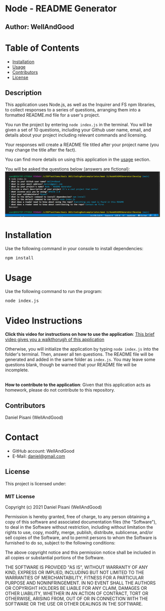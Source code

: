 # Node - README Generator
## Author: WellAndGood

# Table of Contents
* [Installation](#installation)
* [Usage](#usage)
* [Contributors](#contributors)
* [License](#license)

## Description
This application uses Node.js, as well as the Inquirer and FS npm libraries, to collect responses to a series of questions, arranging them into a formatted README.md file for a user's project.  

You run the project by entering `node index.js` in the terminal. You will be given a set of 10 questions, including your Github user name, email, and details about your project including relevant commands and licensing.

Your responses will create a README file titled after your project name (you may change the title after the fact). 

You can find more details on using this application in the [usage](#usage) section.

You will be asked the questions below (answers are fictional):
![Appearance Upon Deployment](/Develop/Screenshot.png)

# Installation
Use the following command in your console to install dependencies:
<pre>npm install</pre>

# Usage
Use the following command to run the program:
<pre>node index.js</pre>

# Video Instructions
**Click this video for instructions on how to use the application**: [This brief video gives you a walkthorugh of this application](https://youtu.be/3v37d0V2azg)<br>

Otherwise, you will initialize the application by typing `node index.js` into the folder's terminal. Then, answer all ten questions. The README file will be generated and added in the same folder as `index.js`. You may leave some questions blank, though be warned that your README file will be incomplete.
<br><br>

**How to contribute to the application**: Given that this application acts as homework, please do not contribute to this repository.

## Contributors
Daniel Pisani (WellAndGood)

# Contact
* GitHub account: WellAndGood
* E-Mail: daniel@gmail.com


## License
This project is licensed under:

### MIT License

Copyright (c) 2021 Daniel Pisani (WellAndGood) 

Permission is hereby granted, free of charge, to any person obtaining a copy of this software and associated documentation files (the "Software"), to deal in the Software without restriction, including without limitation the rights to use, copy, modify, merge, publish, distribute, sublicense, and/or sell copies of the Software, and to permit persons to whom the Software is furnished to do so, subject to the following conditions:

The above copyright notice and this permission notice shall be included in all copies or substantial portions of the Software.

THE SOFTWARE IS PROVIDED "AS IS", WITHOUT WARRANTY OF ANY KIND, EXPRESS OR IMPLIED, INCLUDING BUT NOT LIMITED TO THE WARRANTIES OF MERCHANTABILITY, FITNESS FOR A PARTICULAR PURPOSE AND NONINFRINGEMENT. IN NO EVENT SHALL THE AUTHORS OR COPYRIGHT HOLDERS BE LIABLE FOR ANY CLAIM, DAMAGES OR OTHER LIABILITY, WHETHER IN AN ACTION OF CONTRACT, TORT OR OTHERWISE, ARISING FROM, OUT OF OR IN CONNECTION WITH THE SOFTWARE OR THE USE OR OTHER DEALINGS IN THE SOFTWARE.
